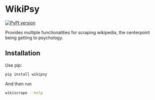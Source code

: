 # WikiPsy
[![PyPI version](https://badge.fury.io/py/wikipsy.svg)](https://badge.fury.io/py/wikipsy)

Provides multiple functionalities for scraping wikipedia, the centerpoint being getting to psychology.

## Installation

Use pip:
```sh
pip install wikipsy
```
And then run 
```sh
wikiscrape --help
```